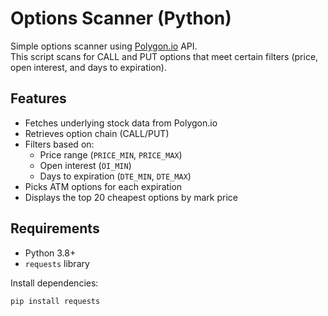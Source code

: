 # Options Scanner (Python)

Simple options scanner using [Polygon.io](https://polygon.io) API.  
This script scans for CALL and PUT options that meet certain filters (price, open interest, and days to expiration).

## Features
- Fetches underlying stock data from Polygon.io
- Retrieves option chain (CALL/PUT)
- Filters based on:
  - Price range (`PRICE_MIN`, `PRICE_MAX`)
  - Open interest (`OI_MIN`)
  - Days to expiration (`DTE_MIN`, `DTE_MAX`)
- Picks ATM options for each expiration
- Displays the top 20 cheapest options by mark price

## Requirements
- Python 3.8+
- `requests` library

Install dependencies:
```bash
pip install requests

